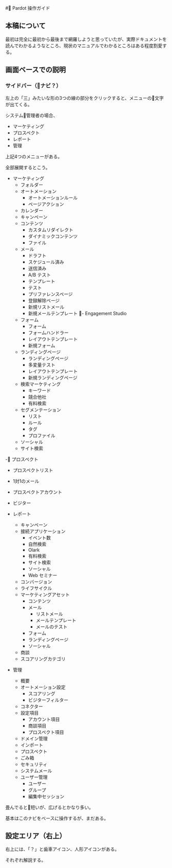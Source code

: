 # Pardot 操作ガイド


## 本稿について

最初は完全に最初から最後まで網羅しようと思っていたが、実際ドキュメントを読んでわかるようなところ、現状のマニュアルでわかるところはある程度割愛する。


## 画面ベースでの説明

### サイドバー（ナビ？）
左上の「三」みたいな形の3つの線の部分をクリックすると、メニューの文字が出てくる。

システム管理者の場合、

- マーケティング
- プロスペクト
- レポート
- 管理

上記4つのメニューがある。

全部展開するとこう。

- マーケティング
  - フォルダー
  - オートメーション
    - オートメーションルール
    - ページアクション
  - カレンダー
  - キャンペーン
  - コンテンツ
    - カスタムリダイレクト
    - ダイナミックコンテンツ
    - ファイル
  - メール
    - ドラフト
    - スケジュール済み
    - 送信済み
    - A/B テスト
    - テンプレート
    - テスト
    - プリファレンスページ
    - 登録解除ページ
    - 新規リストメール
    - 新規メールテンプレート
  - Engagement Studio
  - フォーム
    - フォーム
    - フォームハンドラー
    - レイアウトテンプレート
    - 新規フォーム
  - ランディングページ
    - ランディングページ
    - 多変量テスト
    - レイアウトテンプレート
    - 新規ランディングページ
  - 検索マーケティング
    - キーワード
    - 競合他社
    - 有料検索
  - セグメンテーション
    - リスト
    - ルール
    - タグ
    - プロファイル
  - ソーシャル
  - サイト検索


- プロスペクト
  - プロスペクトリスト
  - 1対1のメール
  - プロスペクトアカウント
  - ビジター

- レポート
  - キャンペーン
  - 接続アプリケーション
    - イベント数
    - 自然検索
    - Olark
    - 有料検索
    - サイト検索
    - ソーシャル
    - Web セミナー
  - コンバージョン
  - ライフサイクル
  - マーケティングアセット
    - コンテンツ
    - メール
      - リストメール
      - メールテンプレート
      - メールのテスト
    - フォーム
    - ランディングページ
    - ソーシャル
  - 商談
  - スコアリングカテゴリ


- 管理
  - 概要
  - オートメーション設定
    - スコアリング
    - ビジターフィルター
  - コネクター
  - 設定項目
    - アカウント項目
    - 商談項目
    - プロスペクト項目
  - ドメイン管理
  - インポート
   - プロスペクト
  - ごみ箱
  - セキュリティ
  - システムメール
  - ユーザー管理
    - ユーザー
    - グループ
    - 編集中セッション



畳んでると短いが、広げるとかなり多い。

基本はこのナビをベースに操作するが、まだある。


## 設定エリア（右上）

右上には、「？」と歯車アイコン、人形アイコンがある。

それぞれ解説する。
